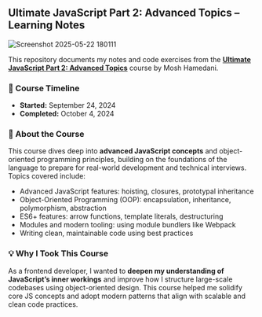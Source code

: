 ## Ultimate JavaScript Part 2: Advanced Topics – Learning Notes

![Screenshot 2025-05-22 180111](https://github.com/user-attachments/assets/abccec10-8183-48b1-afa2-cc938d7d56ee)


This repository documents my notes and code exercises from the [**Ultimate JavaScript Part 2: Advanced Topics**](https://codewithmosh.com/p/object-oriented-programming-in-javascript) course by Mosh Hamedani.

### 📅 Course Timeline

* **Started:** September 24, 2024
* **Completed:** October 4, 2024

### 🎯 About the Course

This course dives deep into **advanced JavaScript concepts** and object-oriented programming principles, building on the foundations of the language to prepare for real-world development and technical interviews. Topics covered include:

* Advanced JavaScript features: hoisting, closures, prototypal inheritance
* Object-Oriented Programming (OOP): encapsulation, inheritance, polymorphism, abstraction
* ES6+ features: arrow functions, template literals, destructuring
* Modules and modern tooling: using module bundlers like Webpack
* Writing clean, maintainable code using best practices

### 💡 Why I Took This Course

As a frontend developer, I wanted to **deepen my understanding of JavaScript’s inner workings** and improve how I structure large-scale codebases using object-oriented design. This course helped me solidify core JS concepts and adopt modern patterns that align with scalable and clean code practices.